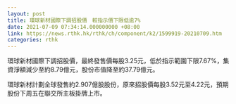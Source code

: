 ```yaml
---
layout: post
title: 環球新材國際下調招股價　較指示價下限低逾7%
date: 2021-07-09 07:34:14.000000000 +08:00
link: https://news.rthk.hk/rthk/ch/component/k2/1599919-20210709.htm
categories: rthk
---
```


環球新材國際下調招股價，最終發售價每股3.25元，低於指示範圍下限7.67%，集資淨額減少至約8.79億元，股份市值降至約37.79億元。

環球新材計劃全球發售約2.907億股股份，原來招股價每股3.52元至4.22元，預期股份下周五在聯交所主板掛牌上市。
